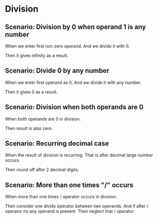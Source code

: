 # Division

## Scenario: Division by 0 when operand 1 is any number

  When we enter first non zero operand.
  And we divide it with 0.
  
  Then it gives infinity as a result.
  
## Scenario: Divide 0 by any number

  When we enter first operand as 0.
  And we divide it with any number.
  
  Then it gives 0 as a result.
  
## Scenario: Division when both operands are 0

  When both operands are 0 in division.
  
  Then result is also zero.
  
## Scenario: Recurring decimal case

  When the result of division is recurring.
  That is after decimal large number occurs.
  
  Then round off after 2 decimal digits.
  
## Scenario: More than one times "/" occurs

  When more than one times / operator occurs in division.
  
  Then consider one divide operator between two operands.
  And if after / operator no any operand is present.
  Then neglect that / operator.
